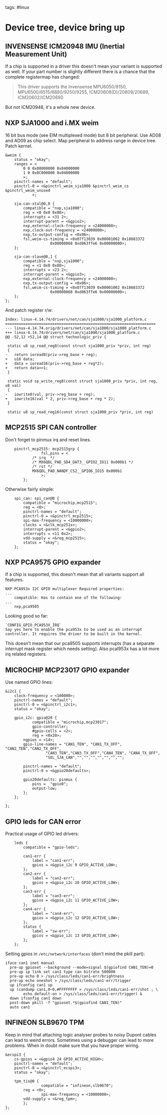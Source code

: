 tags: #linux

Device tree, device bring up
============================

INVENSENSE ICM20948 IMU (Inertial Measurement Unit)
---------------------------------------------------

If a chip is supported in a driver this doesn't mean your variant is
supported as well. If your part number is slightly different there is a
chance that the complete registermap has changed:

> This driver supports the Invensense MPU6050/9150,
> MPU6500/6515/6880/9250/9255, ICM20608(D)/20609/20689,
> ICM20602/ICM20690

But not ICM20948, it's a whole new device.

NXP SJA1000 and i.MX weim
-------------------------

16 bit bus mode (see EIM multiplexed mode) but 8 bit peripheral.
Use AD08 and AD09 as chip select. Map peripheral to address range in device
tree. Patch kernel.

```
&weim {
	status = "okay";
	ranges = <
		0 0 0x08000000 0x04000000
		1 0 0x0C000000 0x04000000
		>;
	pinctrl-names = "default";
	pinctrl-0 = <&pinctrl_weim_sja1000 &pinctrl_weim_cs &pinctrl_weim_unused
		    >;

	sja-can-xtal@0,0 {
		compatible = "nxp,sja1000";
		reg = <0 0x0 0x80>;
		interrupts = <31 2>;
		interrupt-parent = <&gpio2>;
		nxp,external-clock-frequency = <24000000>;
		nxp,clock-out-frequency = <24000000>;
		nxp,tx-output-config = <0x06>;
		fsl,weim-cs-timing = <0x07f13039 0x00001002 0x18683372
					0x00000068 0xd863ffe6 0x00000000>;
	};

	sja-can-slave@0,1 {
		compatible = "nxp,sja1000";
		reg = <1 0x0 0x80>;
		interrupts = <23 2>;
		interrupt-parent = <&gpio3>;
		nxp,external-clock-frequency = <24000000>;
		nxp,tx-output-config = <0x06>;
		fsl,weim-cs-timing = <0x07f13039 0x00001002 0x18683372
					0x00000068 0xd863ffe6 0x00000000>;
	};
};
```

And patch register r/w:

```
Index: linux-4.14.74/drivers/net/can/sja1000/sja1000_platform.c
===================================================================
--- linux-4.14.74.orig/drivers/net/can/sja1000/sja1000_platform.c
+++ linux-4.14.74/drivers/net/can/sja1000/sja1000_platform.c
@@ -52,12 +52,14 @@ struct technologic_priv {

 static u8 sp_read_reg8(const struct sja1000_priv *priv, int reg)
 {
-	return ioread8(priv->reg_base + reg);
+	u16 data;
+	data = ioread16(priv->reg_base + reg*2);
+	return data>>1;
 }

 static void sp_write_reg8(const struct sja1000_priv *priv, int reg, u8 val)
 {
-	iowrite8(val, priv->reg_base + reg);
+	iowrite16(val * 2, priv->reg_base + reg * 2);
 }

 static u8 sp_read_reg16(const struct sja1000_priv *priv, int reg)
```

MCP2515 SPI CAN controller
------

Don't forget to pinmux irq and reset lines.

```
	pinctrl_mcp2515: mcp2515grp {
                fsl,pins = <
			/* irq  */
			/* MX6QDL_PAD_SD4_DAT3__GPIO2_IO11 0x000b1 */
			/* rst */
			MX6QDL_PAD_NANDF_CS2__GPIO6_IO15 0x000b1
                >;
        };
```

Otherwise fairly simple:

```
	spi_can: spi_can@0 {
		compatible = "microchip,mcp2515";
		reg = <0>;
		pinctrl-names = "default";
		pinctrl-0 = <&pinctrl_mcp2515>;
		spi-max-frequency = <10000000>;
		clocks = <&clk_mcp251x>;
		interrupt-parent = <&gpio2>;
		interrupts = <11 0x2>;
		vdd-supply = <&reg_mcp2515>;
		status = "okay";
	};
```

NXP PCA9575 GPIO expander
-------------------------

If a chip is supported, this doesn't mean that all variants support all
features.

```
NXP PCA953x I2C GPIO multiplexer Required properties:
...
    compatible: Has to contain one of the following:
...
    nxp,pca9505
```

Looking good so far:

```
`CONFIG_GPIO_PCA953X_IRQ`
Say yes here to enable the pca953x to be used as an interrupt
controller. It requires the driver to be built in the kernel.
```

This doesn't mean that our pca9505 supports interrupts (has a separate
interrupt mask register which needs setting). Also pcal953x has a lot more irq related registers.

MICROCHIP MCP23017 GPIO expander
--

Use named GPIO lines:

```
&i2c1 {
	clock-frequency = <100000>;
	pinctrl-names = "default";
	pinctrl-0 = <&pinctrl_i2c1>;
	status = "okay";

	gpio_i2c: gpio@20 {
        	compatible = "microchip,mcp23017";
        	gpio-controller;
        	#gpio-cells = <2>;
        	reg = <0x20>;
		ngpios = <14>;
		gpio-line-names = "CAN1_TEN", "CAN1_TX_OFF", "CAN2_TEN","CAN2_TX_OFF",
				  "CAN3_TEN","CAN3_TX_OFF","CAN4_TEN", "CAN4_TX_OFF",
				  "SEL_SJA_CAN","","","","","","","";

		pinctrl-names = "default";
		pinctrl-0 = <&gpio20defaults>;

		gpio20defaults: pinmux {
			pins =	"gpio0";
			output-low;
		};
	};

};
```

GPIO leds for CAN error
---

Practical usage of GPIO led drivers:

```
	leds {
		compatible = "gpio-leds";

		can1-err {
			label = "can1-err";
			gpios = <&gpio_i2c 9 GPIO_ACTIVE_LOW>;
		};
		can2-err {
			label = "can2-err";
			gpios = <&gpio_i2c 10 GPIO_ACTIVE_LOW>;
		};
		can3-err {
			label = "can3-err";
			gpios = <&gpio_i2c 11 GPIO_ACTIVE_LOW>;
		};
		can4-err {
			label = "can4-err";
			gpios = <&gpio_i2c 12 GPIO_ACTIVE_LOW>;
		};
		status {
			label = "sw-err";
			gpios = <&gpio_i2c 13 GPIO_ACTIVE_LOW>;
		};
	};
```

Setting gpios in `/etc/network/interfaces` (don't mind the pkill part):

```
iface can1 inet manual
  pre-up gpioset --background --mode=signal $(gpiofind CAN1_TEN)=0
  pre-up ip link set can1 type can bitrate 500000
  pre-up echo 0 > /sys/class/leds/can1-err/brightness
  pre-up echo oneshot > /sys/class/leds/can1-err/trigger
  up ifconfig can1 up
  up (candump can1,0~0,#FFFFFFFF > /sys/class/leds/can1-err/shot ; \
        echo default-on > /sys/class/leds/can1-err/trigger) &
  down ifconfig can1 down
  post-down pkill -f "gpioset.*$(gpiofind CAN1_TEN)"
  auto can1
```

INFINEON SLB9670 TPM
---

Keep in mind that attaching logic analyser probes to noisy Dupont cables can
lead to weird errors. Sometimes using a debugger can lead to more problems.
When in doubt make sure that you have proper wiring.

```
&ecspi3 {
	cs-gpios = <&gpio4 24 GPIO_ACTIVE_HIGH>;
	pinctrl-names = "default";
	pinctrl-0 = <&pinctrl_ecspi3>;
	status = "okay";

	tpm_tis@0 {
                compatible = "infineon,slb9670";
		reg = <0>;
                spi-max-frequency = <10000000>;
		vdd-supply = <&reg_tpm>;
        };
};
```
